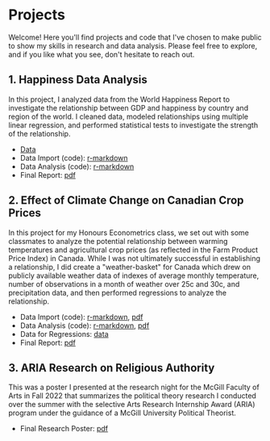 # Projects
Welcome! Here you'll find projects and code that I've chosen to make public to show my skills in research and data analysis. Please feel free to explore, and if you like what you see, don't hesitate to reach out. 

## 1. Happiness Data Analysis 
In this project, I analyzed data from the World Happiness Report to investigate the relationship between GDP and happiness by country and region of the world. I cleaned data, modeled relationships using multiple linear regression, and performed statistical tests to investigate the strength of the relationship. 
   - [Data](/happiness.csv) 
   - Data Import (code): [r-markdown](/happiness_data_preparation.Rmd) 
   - Data Analysis (code): [r-markdown](/happiness_analysis_code.Rmd)
   - Final Report: [pdf](/happiness_analysis_code.pdf)
## 2. Effect of Climate Change on Canadian Crop Prices 
In this project for my Honours Econometrics class, we set out with some classmates to analyze the potential relationship between warming temperatures and agricultural crop prices (as reflected in the Farm Product Price Index) in Canada. While I was not ultimately successful in establishing a relationship, I did create a "weather-basket" for Canada which drew on publicly available weather data of indexes of average monthly temperature, number of observations in a month of weather over 25c and 30c, and precipitation data, and then performed regressions to analyze the relationship.  
   - Data Import (code): [r-markdown](/climate-data-import.Rmd), [pdf](/climate_data_import.pdf)
   - Data Analysis (code): [r-markdown](/climate_data_analysis.Rmd), [pdf](/climate_data_analysis.Rmd)
   - Data for Regressions: [data](climate_reg_data.csv)
   - Final Report: [pdf](/ECON_468_Group_Report.pdf)
## 3. ARIA Research on Religious Authority
This was a poster I presented at the research night for the McGill Faculty of Arts in Fall 2022 that summarizes the political theory research I conducted over the summer with the selective Arts Research Internship Award (ARIA) program under the guidance of a McGill University Political Theorist. 
   - Final Research Poster: [pdf](/ARIA_2022_Aviel_Fradkine_Poster.pdf)
